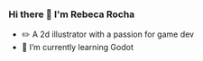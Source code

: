 ### Hi there 👋 I'm Rebeca Rocha

- ✏️ A 2d illustrator with a passion for game dev
- 🌱 I’m currently learning Godot
<div>

